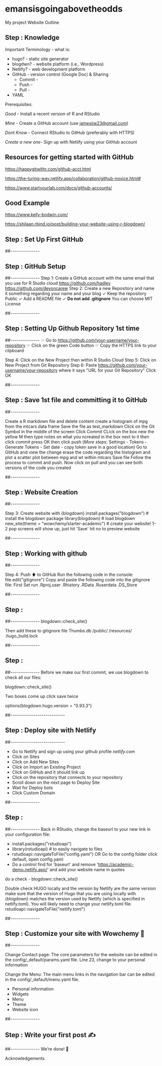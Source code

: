 # emansisgoingabovetheodds

My project Website Outline

## Step : Knowledge
Important Terminology - what is:
  - hugo? - static site generator
  - blogdwn? - website platform (i.e., Wordpress)
  - Netlify? - web development platform
  - GitHub - version control (Google Doc) & Sharing
      - Commit - 
      - Push -
      - Pull - 
  - YAML

Prerequisites:

*Good*  - Install a recent version of R and RStudio 

*Mine*  - Create a GitHub account (use jamesijw23@gmail.com)

*Dont Know*  - Connect RStudio to GitHub (preferably with HTTPS)

*Create a new one*- Sign up with Netlify using your GitHub account


## Resources for getting started with GitHub 

https://happygitwithr.com/github-acct.html

https://the-turing-way.netlify.app/collaboration/github-novice.html#

https://www.startyourlab.com/docs/github-accounts/

## Good Example

https://www.kelly-bodwin.com/

https://shilaan.rbind.io/post/building-your-website-using-r-blogdown/




## Step :  Set Up First GitHub



##---------------
## Step :  GitHub Setup
##---------------
Step 1: Create a GitHub account with the same email that you use for R Studio cloud
https://github.com/hadley
https://github.com/devoncarew
Step 2: Create a new Repository and name it something regarding your name and your blog
✓ Keep the repository Public
✓ Add a README file
✓ **Do not add .gitignore**
You can choose MIT License






##---------------
## Step :  Setting Up Github Repository 1st time
##---------------
☞︎ Go to https://github.com/your-username/your-repository
☞︎ Click on the green Code button
☞ Copy the HTTPS link to your clipboard

Step 4: Click on the New Project then within R Studio Cloud
Step 5: Click on New Project from Git Repository
Step 6: Paste  https://github.com/your-username/your-repository where it says "URL for your Git Repository"
Click OK


##---------------
## Step :  Save 1st file and committing it to GitHub
##---------------

Create a R markdown file and delete content
create a histogram of mpg from the mtcars data frame
Save the file as test_markdown
Click on the Git Symbol in the middle of the screen
Click Commit
CLick on the box new the yellow M 
then type notes on what you ncreated in the box next to it
then click commit
press OK 
then click push (*More steps*: Settings - Tokens - Generate Tokens - Set date - copy token save in a good location)
Go to GitHub and view the change
erase the code regarding the histogram and plot a scatter plot between mpg and wt within mtcars
Save file
Follow the process to commit and push.
Now click on pull and you can see both versions of the code you created



##---------------
## Step :  Website Creation
##---------------




Step 3: Create website with {blogdown}
install.packages("blogdown") # install the blogdown package
library(blogdown) # load blogdown
new_site(theme = "wowchemy/starter-academic") # create your website!
1-2 pop screens will show up, just hit 'Save'
hit no to preview website



##---------------
## Step :  Working with github
##---------------

Step 4: Push ⬆︎ to GitHub
Run the following code in the console: file.edit("gitignore")
Copy and paste the following code into the gitignore file:
First Set run
.Rproj.user
.Rhistory
.RData
.Ruserdata
.DS_Store


##---------------
## Step :
##---------------
blogdown::check_site()

Then add these to gitignore file
Thumbs.db
/public/
/resources/
.hugo_build.lock


##---------------
## Step : 
##---------------
Before we make our first commit, we use blogdown to check all our files:

blogdown::check_site()

Two boxes come up click save twice

options(blogdown.hugo.version = "0.93.3")

    

##----------------------------
## Step :  Deploy site with Netlify
##----------------------------

- Go to Netlify and sign up using your github profile *netlify.com*
- Click on Sites
- Click on Add New Sites
- Click on Import an Existing Project
- Click on GitHub and it should link up
- Click on the repository that connects to your repository
- Scroll down on the next page to Deploy Site
- Wait for Deploy bots
- Click Custom Domain



##---------------
## Step :
##---------------
Back in RStudio, change the baseurl to your new link in your configuration file:

- install.packages("rstudioapi")
- library(rstudioapi) # to easily navigate to files
- rstudioapi::navigateToFile("config.yaml") OR Go to the config folder click default, open config.yaml
- Do a control find for 'baseurl' and remove 'https://academic-demo.netlify.app/' and add your website name in quotes

do a check - blogdown::check_site()


Double check HUGO locally and the version by Netlify  are  the same version make sure that the version of Hugo that you are using locally with {blogdown} matches the version used by Netlify (which is specified in netlify.toml). You will likely need to change your netlify.toml file.
rstudioapi::navigateToFile("netlify.toml") 
    
##---------------    
## Step :  Customize your site with Wowchemy 🎨
##---------------    
    
Change Contact page:
The core parameters for the website can be edited in the config/_default/params.yaml file.
Line 23, change to your personal information

Change the Menu:
The main menu links in the navigation bar can be edited in the config/_default/menu.yaml file.

- Personal information
- Widgets
- Menu
- Theme
- Website icon


##---------------
## Step :  Write your first post ✍
##---------------
We’re done! 💪
        
Acknowledgements
